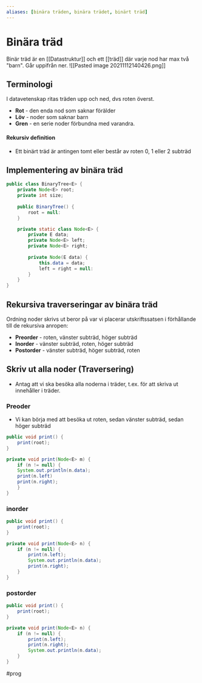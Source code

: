 ```yaml
---
aliases: [binära träden, binära trädet, binärt träd]
---
```

# Binära träd 
Binär träd är en [[Datastruktur]] och ett [[träd]] där varje nod har max två "barn". Går uppifrån ner. 
![[Pasted image 20211112140426.png]] 

## Terminologi
I datavetenskap ritas träden upp och ned, dvs roten överst.
- **Rot** - den enda nod som saknar förälder
- **Löv** - noder som saknar barn
- **Gren** - en serie noder förbundna med varandra. 

#### Rekursiv definition 
- Ett binärt träd är antingen tomt eller består av roten 0, 1 eller 2 subträd	

## Implementering av binära träd
```java
public class BinaryTree<E> {
	private Node<E> root;
	private int size;
	
	public BinaryTree() {
		root = null:
	}

	private static class Node<E> {
		private E data;
		private Node<E> left;
		private Node<E> right;
		
		private Node(E data) {
			this.data = data;
			left = right = null:
		}
	}
}
```

## Rekursiva traverseringar av binära träd
Ordning noder skrivs ut beror på var vi placerar utskriftssatsen i förhållande till de rekursiva anropen:
- **Preorder** - roten, vänster subträd, höger subträd
- **Inorder** - vänster subträd, roten, höger subträd
- **Postorder** - vänster subträd, höger subträd, roten

## Skriv ut alla noder (Traversering)
- Antag att vi ska besöka alla noderna i träder, t.ex. för att skriva ut innehåller i träder.
### Preoder
- Vi kan börja med att besöka ut roten, sedan vänster subträd, sedan höger subträd
```java
public void print() {
	print(root);
}

private void print(Node<E> m) {
	if (n != null) {
	System.out.println(n.data);
	print(n.left)
	print(n.right);
	}
}
```

### inorder
```java
public void print() {
	print(root);
}

private void print(Node<E> n) {
	if (n != null) {
		print(n.left);
		System.out.println(n.data);
		print(n.right);
	}
}
```

### postorder
```java
public void print() {
	print(root);
}

private void print(Node<E> n) {
	if (n != null) {
		print(n.left);
		print(n.right);
		System.out.println(n.data);
	}
}
``` 

#prog 